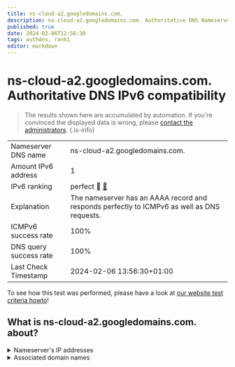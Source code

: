 ```yaml
---
title: ns-cloud-a2.googledomains.com.
description: ns-cloud-a2.googledomains.com. Authoritative DNS Nameserver IPv6 compatibility
published: true
date: 2024-02-06T12:56:30
tags: authdns, rank1
editor: markdown
---
```


# ns-cloud-a2.googledomains.com. Authoritative DNS IPv6 compatibility

> The results shown here are accumulated by automation. If you're convinced the displayed data is wrong, please [contact the administrators](/howto/chat). 
{.is-info}




|   |   |
| - | - |
| Nameserver DNS name | ns-cloud-a2.googledomains.com.
| Amount IPv6 address | 1
| IPv6 ranking | perfect :1st_place_medal: [🔗](/howto/ranking) |
| Explanation | The nameserver has an AAAA record and responds perfectly to ICMPv6 as well as DNS requests. |
| ICMPv6 success rate | 100%|
| DNS query success rate | 100% |
| Last Check Timestamp | 2024-02-06 13:56:30+01:00 |

To see how this test was performed, please have a look at [our website test criteria howto](/howto/testcriteria/authdns)!


## What is ns-cloud-a2.googledomains.com. about?




<details>
<summary>Nameserver's IP addresses</summary>

2001:4860:4802:34::6a

</details>



<details>
<summary>Associated domain names</summary>

kubernetes.io

spotify.com

www.cockroachlabs.com

</details>

